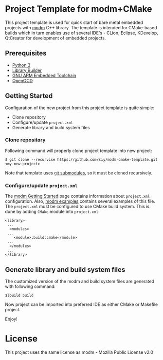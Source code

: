# Project Template for modm+CMake

This project template is used for quick start of bare metal embedded projects with [modm](https://modm.io/) C++ library.
The template is intended for CMake-based builds which in turn enables use of several IDE's - CLion, Eclipse, KDevelop, QtCreator for development of embedded projects.

## Prerequisites

- [Python 3](https://www.python.org/)
- [Library Builder](https://github.com/modm-io/lbuild)
- [GNU ARM Embedded Toolchain](https://developer.arm.com/open-source/gnu-toolchain/gnu-rm/downloads)
- [OpenOCD](http://openocd.org/)

## Getting Started
Configuration of the new project from this project template is quite simple:
 - Clone repository
 - Configure/update `project.xml`
 - Generate library and build system files
 
### Clone repository
 Following command will properly clone project template into new project: 
 ```
 $ git clone --recurvise https://github.com/siy/modm-cmake-template.git <my-new-project>
``` 
Note that template uses [git submodules](https://blog.github.com/2016-02-01-working-with-submodules/), so it must be cloned recursively.

### Configure/update `project.xml`
The [modm Getting Started](https://modm.io/guide/getting-started/) page contains information about `project.xml` configuration. 
Also, [modm examples](https://github.com/modm-io/modm/tree/develop/examples/) contains several examples of this file. The `project.xml` must be configured to use CMake build system. This is done by adding `CMake` module into `project.xml`:
```
<library>
 ...
  <modules>
 ...
    <module>:build:cmake</module>
 ...
  </modules>
 ...
</library>
```
##  Generate library and build system files
The customized version of the modm and build system files are generated with following command: 
```
$lbuild build
```

Now project can be imported into preferred IDE as either CMake or Makefile project. 

Enjoy!

# License 
This project uses the same license as modm - Mozilla Public License v2.0

